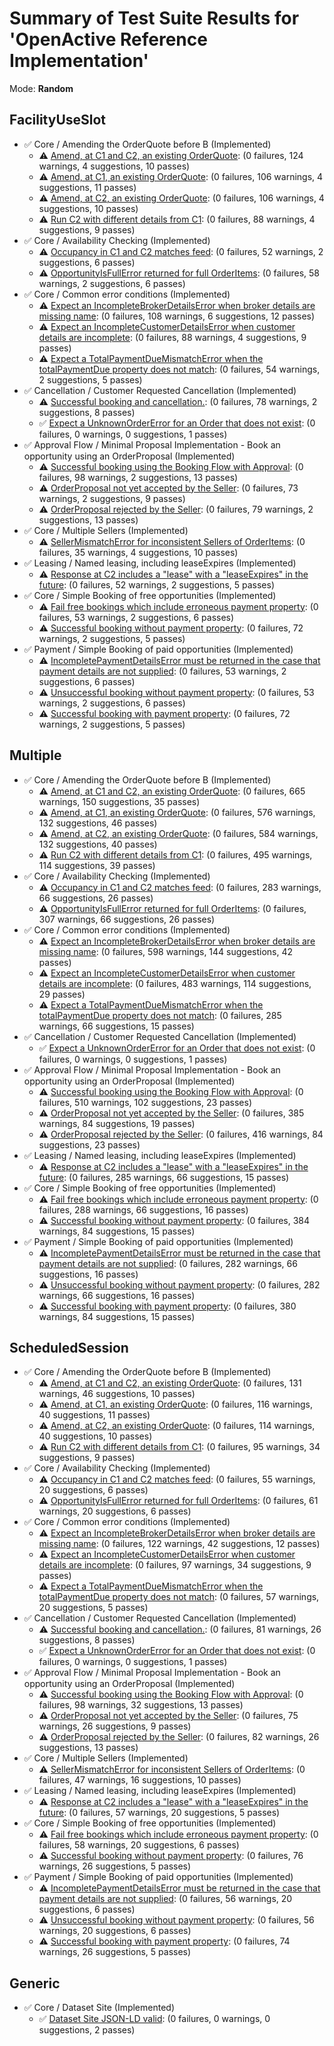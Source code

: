 # Summary of Test Suite Results for 'OpenActive Reference Implementation'

Mode: **Random**

FacilityUseSlot
---

  * ✅ Core / Amending the OrderQuote before B (Implemented)
    - ⚠️ [Amend, at C1 and C2, an existing OrderQuote](amending-order-quote_amend-c1-and-c2_FacilityUseSlot.md): (0 failures, 124 warnings, 4 suggestions, 10 passes)
    - ⚠️ [Amend, at C1, an existing OrderQuote](amending-order-quote_amend-c1_FacilityUseSlot.md): (0 failures, 106 warnings, 4 suggestions, 11 passes)
    - ⚠️ [Amend, at C2, an existing OrderQuote](amending-order-quote_amend-c2_FacilityUseSlot.md): (0 failures, 106 warnings, 4 suggestions, 10 passes)
    - ⚠️ [Run C2 with different details from C1](amending-order-quote_c2-with-different-details_FacilityUseSlot.md): (0 failures, 88 warnings, 4 suggestions, 9 passes)
  * ✅ Core / Availability Checking (Implemented)
    - ⚠️ [Occupancy in C1 and C2 matches feed](availability-check_availability-confirmed_FacilityUseSlot.md): (0 failures, 52 warnings, 2 suggestions, 6 passes)
    - ⚠️ [OpportunityIsFullError returned for full OrderItems](availability-check_opportunity-full_FacilityUseSlot.md): (0 failures, 58 warnings, 2 suggestions, 6 passes)
  * ✅ Core / Common error conditions (Implemented)
    - ⚠️ [Expect an IncompleteBrokerDetailsError when broker details are missing name](common-error-conditions_incomplete-broker-details_FacilityUseSlot.md): (0 failures, 108 warnings, 6 suggestions, 12 passes)
    - ⚠️ [Expect an IncompleteCustomerDetailsError when customer details are incomplete](common-error-conditions_incomplete-customer-details_FacilityUseSlot.md): (0 failures, 88 warnings, 4 suggestions, 9 passes)
    - ⚠️ [Expect a TotalPaymentDueMismatchError when the totalPaymentDue property does not match](common-error-conditions_payment-mismatch_FacilityUseSlot.md): (0 failures, 54 warnings, 2 suggestions, 5 passes)
  * ✅ Cancellation / Customer Requested Cancellation (Implemented)
    - ⚠️ [Successful booking and cancellation.](customer-requested-cancellation_book-and-cancel_FacilityUseSlot.md): (0 failures, 78 warnings, 2 suggestions, 8 passes)
    - ✅ [Expect a UnknownOrderError for an Order that does not exist](customer-requested-cancellation_unknown-order_FacilityUseSlot.md): (0 failures, 0 warnings, 0 suggestions, 1 passes)
  * ✅ Approval Flow / Minimal Proposal Implementation - Book an opportunity using an OrderProposal (Implemented)
    - ⚠️ [Successful booking using the Booking Flow with Approval](minimal-proposal_accept-proposal-book_FacilityUseSlot.md): (0 failures, 98 warnings, 2 suggestions, 13 passes)
    - ⚠️ [OrderProposal not yet accepted by the Seller](minimal-proposal_not-accept-proposal-book_FacilityUseSlot.md): (0 failures, 73 warnings, 2 suggestions, 9 passes)
    - ⚠️ [OrderProposal rejected by the Seller](minimal-proposal_seller-reject-proposal_FacilityUseSlot.md): (0 failures, 79 warnings, 2 suggestions, 13 passes)
  * ✅ Core / Multiple Sellers (Implemented)
    - ⚠️ [SellerMismatchError for inconsistent Sellers of OrderItems](multiple-sellers_conflicting-seller_FacilityUseSlot.md): (0 failures, 35 warnings, 4 suggestions, 10 passes)
  * ✅ Leasing / Named leasing, including leaseExpires (Implemented)
    - ⚠️ [Response at C2 includes a "lease" with a "leaseExpires" in the future](named-leasing_lease-response_FacilityUseSlot.md): (0 failures, 52 warnings, 2 suggestions, 5 passes)
  * ✅ Core / Simple Booking of free opportunities (Implemented)
    - ⚠️ [Fail free bookings which include erroneous payment property](simple-book-free-opportunities_with-erroneous-payment-property_FacilityUseSlot.md): (0 failures, 53 warnings, 2 suggestions, 6 passes)
    - ⚠️ [Successful booking without payment property](simple-book-free-opportunities_without-payment-property_FacilityUseSlot.md): (0 failures, 72 warnings, 2 suggestions, 5 passes)
  * ✅ Payment / Simple Booking of paid opportunities (Implemented)
    - ⚠️ [IncompletePaymentDetailsError must be returned in the case that payment details are not supplied](simple-book-with-payment_b-with-incomplete-payment-details_FacilityUseSlot.md): (0 failures, 53 warnings, 2 suggestions, 6 passes)
    - ⚠️ [Unsuccessful booking without payment property](simple-book-with-payment_b-without-payment-property_FacilityUseSlot.md): (0 failures, 53 warnings, 2 suggestions, 6 passes)
    - ⚠️ [Successful booking with payment property](simple-book-with-payment_with-payment-property_FacilityUseSlot.md): (0 failures, 72 warnings, 2 suggestions, 5 passes)

Multiple
---

  * ✅ Core / Amending the OrderQuote before B (Implemented)
    - ⚠️ [Amend, at C1 and C2, an existing OrderQuote](amending-order-quote_amend-c1-and-c2_Multiple.md): (0 failures, 665 warnings, 150 suggestions, 35 passes)
    - ⚠️ [Amend, at C1, an existing OrderQuote](amending-order-quote_amend-c1_Multiple.md): (0 failures, 576 warnings, 132 suggestions, 46 passes)
    - ⚠️ [Amend, at C2, an existing OrderQuote](amending-order-quote_amend-c2_Multiple.md): (0 failures, 584 warnings, 132 suggestions, 40 passes)
    - ⚠️ [Run C2 with different details from C1](amending-order-quote_c2-with-different-details_Multiple.md): (0 failures, 495 warnings, 114 suggestions, 39 passes)
  * ✅ Core / Availability Checking (Implemented)
    - ⚠️ [Occupancy in C1 and C2 matches feed](availability-check_availability-confirmed_Multiple.md): (0 failures, 283 warnings, 66 suggestions, 26 passes)
    - ⚠️ [OpportunityIsFullError returned for full OrderItems](availability-check_opportunity-full_Multiple.md): (0 failures, 307 warnings, 66 suggestions, 26 passes)
  * ✅ Core / Common error conditions (Implemented)
    - ⚠️ [Expect an IncompleteBrokerDetailsError when broker details are missing name](common-error-conditions_incomplete-broker-details_Multiple.md): (0 failures, 598 warnings, 144 suggestions, 42 passes)
    - ⚠️ [Expect an IncompleteCustomerDetailsError when customer details are incomplete](common-error-conditions_incomplete-customer-details_Multiple.md): (0 failures, 483 warnings, 114 suggestions, 29 passes)
    - ⚠️ [Expect a TotalPaymentDueMismatchError when the totalPaymentDue property does not match](common-error-conditions_payment-mismatch_Multiple.md): (0 failures, 285 warnings, 66 suggestions, 15 passes)
  * ✅ Cancellation / Customer Requested Cancellation (Implemented)
    - ✅ [Expect a UnknownOrderError for an Order that does not exist](customer-requested-cancellation_unknown-order_Multiple.md): (0 failures, 0 warnings, 0 suggestions, 1 passes)
  * ✅ Approval Flow / Minimal Proposal Implementation - Book an opportunity using an OrderProposal (Implemented)
    - ⚠️ [Successful booking using the Booking Flow with Approval](minimal-proposal_accept-proposal-book_Multiple.md): (0 failures, 510 warnings, 102 suggestions, 23 passes)
    - ⚠️ [OrderProposal not yet accepted by the Seller](minimal-proposal_not-accept-proposal-book_Multiple.md): (0 failures, 385 warnings, 84 suggestions, 19 passes)
    - ⚠️ [OrderProposal rejected by the Seller](minimal-proposal_seller-reject-proposal_Multiple.md): (0 failures, 416 warnings, 84 suggestions, 23 passes)
  * ✅ Leasing / Named leasing, including leaseExpires (Implemented)
    - ⚠️ [Response at C2 includes a "lease" with a "leaseExpires" in the future](named-leasing_lease-response_Multiple.md): (0 failures, 285 warnings, 66 suggestions, 15 passes)
  * ✅ Core / Simple Booking of free opportunities (Implemented)
    - ⚠️ [Fail free bookings which include erroneous payment property](simple-book-free-opportunities_with-erroneous-payment-property_Multiple.md): (0 failures, 288 warnings, 66 suggestions, 16 passes)
    - ⚠️ [Successful booking without payment property](simple-book-free-opportunities_without-payment-property_Multiple.md): (0 failures, 384 warnings, 84 suggestions, 15 passes)
  * ✅ Payment / Simple Booking of paid opportunities (Implemented)
    - ⚠️ [IncompletePaymentDetailsError must be returned in the case that payment details are not supplied](simple-book-with-payment_b-with-incomplete-payment-details_Multiple.md): (0 failures, 282 warnings, 66 suggestions, 16 passes)
    - ⚠️ [Unsuccessful booking without payment property](simple-book-with-payment_b-without-payment-property_Multiple.md): (0 failures, 282 warnings, 66 suggestions, 16 passes)
    - ⚠️ [Successful booking with payment property](simple-book-with-payment_with-payment-property_Multiple.md): (0 failures, 380 warnings, 84 suggestions, 15 passes)

ScheduledSession
---

  * ✅ Core / Amending the OrderQuote before B (Implemented)
    - ⚠️ [Amend, at C1 and C2, an existing OrderQuote](amending-order-quote_amend-c1-and-c2_ScheduledSession.md): (0 failures, 131 warnings, 46 suggestions, 10 passes)
    - ⚠️ [Amend, at C1, an existing OrderQuote](amending-order-quote_amend-c1_ScheduledSession.md): (0 failures, 116 warnings, 40 suggestions, 11 passes)
    - ⚠️ [Amend, at C2, an existing OrderQuote](amending-order-quote_amend-c2_ScheduledSession.md): (0 failures, 114 warnings, 40 suggestions, 10 passes)
    - ⚠️ [Run C2 with different details from C1](amending-order-quote_c2-with-different-details_ScheduledSession.md): (0 failures, 95 warnings, 34 suggestions, 9 passes)
  * ✅ Core / Availability Checking (Implemented)
    - ⚠️ [Occupancy in C1 and C2 matches feed](availability-check_availability-confirmed_ScheduledSession.md): (0 failures, 55 warnings, 20 suggestions, 6 passes)
    - ⚠️ [OpportunityIsFullError returned for full OrderItems](availability-check_opportunity-full_ScheduledSession.md): (0 failures, 61 warnings, 20 suggestions, 6 passes)
  * ✅ Core / Common error conditions (Implemented)
    - ⚠️ [Expect an IncompleteBrokerDetailsError when broker details are missing name](common-error-conditions_incomplete-broker-details_ScheduledSession.md): (0 failures, 122 warnings, 42 suggestions, 12 passes)
    - ⚠️ [Expect an IncompleteCustomerDetailsError when customer details are incomplete](common-error-conditions_incomplete-customer-details_ScheduledSession.md): (0 failures, 97 warnings, 34 suggestions, 9 passes)
    - ⚠️ [Expect a TotalPaymentDueMismatchError when the totalPaymentDue property does not match](common-error-conditions_payment-mismatch_ScheduledSession.md): (0 failures, 57 warnings, 20 suggestions, 5 passes)
  * ✅ Cancellation / Customer Requested Cancellation (Implemented)
    - ⚠️ [Successful booking and cancellation.](customer-requested-cancellation_book-and-cancel_ScheduledSession.md): (0 failures, 81 warnings, 26 suggestions, 8 passes)
    - ✅ [Expect a UnknownOrderError for an Order that does not exist](customer-requested-cancellation_unknown-order_ScheduledSession.md): (0 failures, 0 warnings, 0 suggestions, 1 passes)
  * ✅ Approval Flow / Minimal Proposal Implementation - Book an opportunity using an OrderProposal (Implemented)
    - ⚠️ [Successful booking using the Booking Flow with Approval](minimal-proposal_accept-proposal-book_ScheduledSession.md): (0 failures, 98 warnings, 32 suggestions, 13 passes)
    - ⚠️ [OrderProposal not yet accepted by the Seller](minimal-proposal_not-accept-proposal-book_ScheduledSession.md): (0 failures, 75 warnings, 26 suggestions, 9 passes)
    - ⚠️ [OrderProposal rejected by the Seller](minimal-proposal_seller-reject-proposal_ScheduledSession.md): (0 failures, 82 warnings, 26 suggestions, 13 passes)
  * ✅ Core / Multiple Sellers (Implemented)
    - ⚠️ [SellerMismatchError for inconsistent Sellers of OrderItems](multiple-sellers_conflicting-seller_ScheduledSession.md): (0 failures, 47 warnings, 16 suggestions, 10 passes)
  * ✅ Leasing / Named leasing, including leaseExpires (Implemented)
    - ⚠️ [Response at C2 includes a "lease" with a "leaseExpires" in the future](named-leasing_lease-response_ScheduledSession.md): (0 failures, 57 warnings, 20 suggestions, 5 passes)
  * ✅ Core / Simple Booking of free opportunities (Implemented)
    - ⚠️ [Fail free bookings which include erroneous payment property](simple-book-free-opportunities_with-erroneous-payment-property_ScheduledSession.md): (0 failures, 58 warnings, 20 suggestions, 6 passes)
    - ⚠️ [Successful booking without payment property](simple-book-free-opportunities_without-payment-property_ScheduledSession.md): (0 failures, 76 warnings, 26 suggestions, 5 passes)
  * ✅ Payment / Simple Booking of paid opportunities (Implemented)
    - ⚠️ [IncompletePaymentDetailsError must be returned in the case that payment details are not supplied](simple-book-with-payment_b-with-incomplete-payment-details_ScheduledSession.md): (0 failures, 56 warnings, 20 suggestions, 6 passes)
    - ⚠️ [Unsuccessful booking without payment property](simple-book-with-payment_b-without-payment-property_ScheduledSession.md): (0 failures, 56 warnings, 20 suggestions, 6 passes)
    - ⚠️ [Successful booking with payment property](simple-book-with-payment_with-payment-property_ScheduledSession.md): (0 failures, 74 warnings, 26 suggestions, 5 passes)

Generic
---

  * ✅ Core / Dataset Site (Implemented)
    - ✅ [Dataset Site JSON-LD valid](dataset-site_dataset-site-jsonld-valid_dataset-site-jsonld-valid.md): (0 failures, 0 warnings, 0 suggestions, 2 passes)

